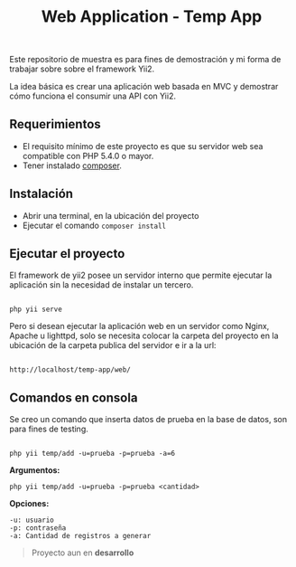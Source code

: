 
<p  align="center">
	<h1  align="center">Web Application - Temp App</h1>
	<br>
</p>
 
Este repositorio de muestra es para fines de demostración y mi forma de trabajar sobre sobre el framework Yii2.

La idea básica es crear una aplicación web basada en MVC y demostrar cómo funciona el consumir una API con Yii2.
 

Requerimientos
------------

 - El requisito mínimo de este proyecto es que su servidor web sea compatible con PHP 5.4.0 o mayor.
 - Tener instalado [composer](http://getcomposer.org).

  
Instalación
------------ 

 - Abrir una terminal, en la ubicación del proyecto
 - Ejecutar el comando `composer install`
 

## Ejecutar el proyecto
El framework de yii2 posee un servidor interno que permite ejecutar la aplicación sin la necesidad de instalar un tercero.
~~~

php yii serve

~~~
 
Pero si desean ejecutar la aplicación web en un servidor como Nginx, Apache u lighttpd, solo se necesita colocar la carpeta del proyecto en la ubicación de la carpeta publica del servidor e ir a la url:
~~~

http://localhost/temp-app/web/

~~~

## Comandos en consola
Se creo un comando que inserta datos de prueba en la base de datos, son para fines de testing.
~~~

php yii temp/add -u=prueba -p=prueba -a=6
~~~
**Argumentos:**
~~~
php yii temp/add -u=prueba -p=prueba <cantidad>
~~~
**Opciones:**
~~~
-u:	usuario
-p: contraseña
-a: Cantidad de registros a generar

~~~
> Proyecto aun en **desarrollo**